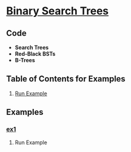 # [Binary Search Trees](http://algs4.cs.princeton.edu/32bst/)

## Code
  * **Search Trees**
  * **Red-Black BSTs**
  * **B-Trees**

## Table of Contents for Examples
  1. [Run Example](#ex1)

## Examples 
### [ex1](#table-of-contents-for-examples)
1. Run Example
